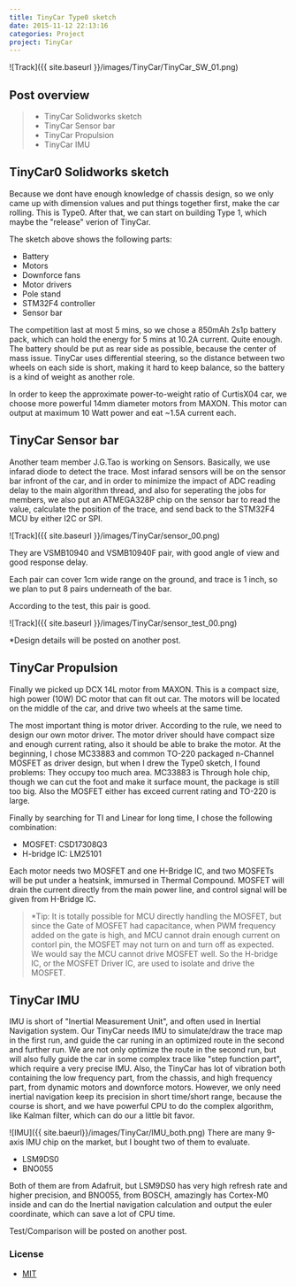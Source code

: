 ```yaml
---
title: TinyCar Type0 sketch
date: 2015-11-12 22:13:16
categories: Project
project: TinyCar
---
```


![Track]({{ site.baseurl }}/images/TinyCar/TinyCar_SW_01.png)

## Post overview

>* TinyCar Solidworks sketch
>* TinyCar Sensor bar
>* TinyCar Propulsion
>* TinyCar IMU


## TinyCar0 Solidworks sketch
Because we dont have enough knowledge of chassis design, so we only came up with dimension values and put things together first, make the car rolling. This is Type0. After that, we can start on building Type 1, which maybe the "release" verion of TinyCar.

The sketch above shows the following parts:

- Battery
- Motors
- Downforce fans
- Motor drivers
- Pole stand
- STM32F4 controller
- Sensor bar

The competition last at most 5 mins, so we chose a 850mAh 2s1p battery pack, which can hold the energy for 5 mins at 10.2A current. Quite enough. The battery should be put as rear side as possible, because the center of mass issue. TinyCar uses differential steering, so the distance between two wheels on each side is short, making it hard to keep balance, so the battery is a kind of weight as another role.

In order to keep the approximate power-to-weight ratio of CurtisX04 car, we choose more powerful 14mm diameter motors from MAXON. This motor can output at maximum 10 Watt power and eat ~1.5A current each.


## TinyCar Sensor bar
Another team member J.G.Tao is working on Sensors. Basically, we use infarad diode to detect the trace. Most infarad sensors will be on the sensor bar infront of the car, and in order to minimize the impact of ADC reading delay to the main algorithm thread, and also for seperating the jobs for members, we also put an ATMEGA328P chip on the sensor bar to read the value, calculate the position of the trace, and send back to the STM32F4 MCU by either I2C or SPI.

![Track]({{ site.baseurl }}/images/TinyCar/sensor_00.png)

They are VSMB10940 and VSMB10940F pair, with good angle of view and good response delay.

Each pair can cover 1cm wide range on the ground, and trace is 1 inch, so we plan to put 8 pairs underneath of the bar.

According to the test, this pair is good.

![Track]({{ site.baseurl }}/images/TinyCar/sensor_test_00.png)

*Design details will be posted on another post.


## TinyCar Propulsion

Finally we picked up DCX 14L motor from MAXON. This is a compact size, high power (10W) DC motor that can fit out car. The motors will be located on the middle of the car, and drive two wheels at the same time.

The most important thing is motor driver. According to the rule, we need to design our own motor driver. The motor driver should have compact size and enough current rating, also it should be able to brake the motor. At the beginning, I chose MC33883 and common TO-220 packaged n-Channel MOSFET as driver design, but when I drew the Type0 sketch, I found problems: They occupy too much area. MC33883 is Through hole chip, though we can cut the foot and make it surface mount, the package is still too big. Also the MOSFET either has exceed current rating and TO-220 is large. 

Finally by searching for TI and Linear for long time, I chose the following combination:

- MOSFET: CSD17308Q3
- H-bridge IC: LM25101

Each motor needs two MOSFET and one H-Bridge IC, and two MOSFETs will be put under a heatsink, immursed in Thermal Compound. MOSFET will drain the current directly from the main power line, and control signal will be given from H-Bridge IC.

>*Tip: It is totally possible for MCU directly handling the MOSFET, but since the Gate of MOSFET had capacitance, when PWM frequency added on the gate is high, and MCU cannot drain enough current on contorl pin, the MOSFET may not turn on and turn off as expected. We would say the MCU cannot drive MOSFET well. So the H-bridge IC, or the MOSFET Driver IC, are used to isolate and drive the MOSFET.


## TinyCar IMU
IMU is short of "Inertial Measurement Unit", and often used in Inertial Navigation system. Our TinyCar needs IMU to simulate/draw the trace map in the first run, and guide the car runing in an optimized route in the second and further run. We are not only optimize the route in the second run, but will also fully guide the car in some complex trace like "step function part", which require a very precise IMU. Also, the TinyCar has lot of vibration both containing the low frequency part, from the chassis, and high frequency part, from dynamic motors and downforce motors. However, we only need inertial navigation keep its precision in short time/short range, because the course is short, and we have powerful CPU to do the complex algorithm, like Kalman filter, which can do our a little bit favor.

![IMU]({{ site.baeurl}}/images/TinyCar/IMU_both.png)
There are many 9-axis IMU chip on the market, but I bought two of them to evaluate.

- LSM9DS0
- BNO055

Both of them are from Adafruit, but LSM9DS0 has very high refresh rate and higher precision, and BNO055, from BOSCH, amazingly has Cortex-M0 inside and can do the Inertial navigation calculation and output the euler coordinate, which can save a lot of CPU time.

Test/Comparison will be posted on another post.


### License
* [MIT](http://opensource.org/licenses/MIT)

